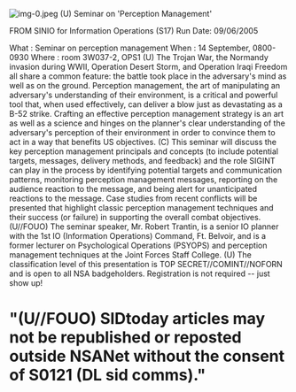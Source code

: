 ![img-0.jpeg](img-0.jpeg)
(U) Seminar on 'Perception Management'

FROM
SINIO for Information Operations (S17)
Run Date: 09/06/2005

What : Seminar on perception management
When : 14 September, 0800-0930
Where : room 3W037-2, OPS1
(U) The Trojan War, the Normandy invasion during WWII, Operation Desert Storm, and Operation Iraqi Freedom all share a common feature: the battle took place in the adversary's mind as well as on the ground. Perception management, the art of manipulating an adversary's understanding of their environment, is a critical and powerful tool that, when used effectively, can deliver a blow just as devastating as a B-52 strike. Crafting an effective perception management strategy is an art as well as a science and hinges on the planner's clear understanding of the adversary's perception of their environment in order to convince them to act in a way that benefits US objectives.
(C) This seminar will discuss the key perception management principals and concepts (to include potential targets, messages, delivery methods, and feedback) and the role SIGINT can play in the process by identifying potential targets and communication patterns, monitoring perception management messages, reporting on the audience reaction to the message, and being alert for unanticipated reactions to the message. Case studies from recent conflicts will be presented that highlight classic perception management techniques and their success (or failure) in supporting the overall combat objectives.
(U//FOUO) The seminar speaker, Mr. Robert Trantin, is a senior IO planner with the 1st IO (Information Operations) Command, Ft. Belvoir, and is a former lecturer on Psychological Operations (PSYOPS) and perception management techniques at the Joint Forces Staff College.
(U) The classification level of this presentation is TOP SECRET//COMINT//NOFORN and is open to all NSA badgeholders. Registration is not required -- just show up!

# "(U//FOUO) SIDtoday articles may not be republished or reposted outside NSANet without the consent of S0121 (DL sid comms)."
